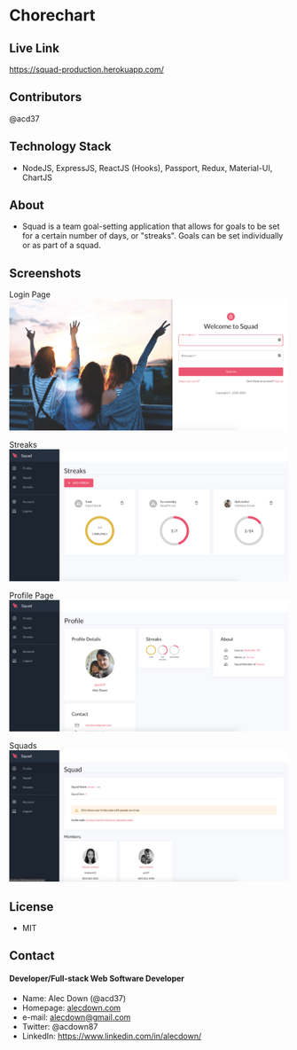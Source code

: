 # Chorechart

## Live Link

https://squad-production.herokuapp.com/

## Contributors

@acd37

## Technology Stack

- NodeJS, ExpressJS, ReactJS (Hooks), Passport, Redux, Material-UI, ChartJS

## About

- Squad is a team goal-setting application that allows for goals to be set for a certain number of days, or "streaks". Goals can be set individually or as part of a squad.

## Screenshots

Login Page
![shot4](/dir_assets/shot4.png)

Streaks
![shot1](/dir_assets/shot1.png)

Profile Page
![shot2](/dir_assets/shot2.png)

Squads
![shot3](/dir_assets/shot3.png)

## License

- MIT

## Contact

#### Developer/Full-stack Web Software Developer

- Name: Alec Down (@acd37)
- Homepage: [alecdown.com](https://alecdown.com)
- e-mail: alecdown@gmail.com
- Twitter: @acdown87
- LinkedIn: https://www.linkedin.com/in/alecdown/
